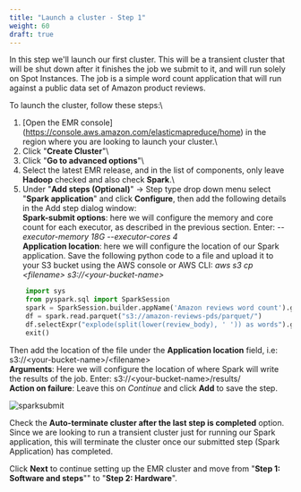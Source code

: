 ```yaml
---
title: "Launch a cluster - Step 1"
weight: 60
draft: true
---
```


In this step we'll launch our first cluster. This will be a transient cluster that will be shut down after it finishes the job we submit to it, and will run solely on Spot Instances. The job is a simple word count application that will run against a public data set of Amazon product reviews.

To launch the cluster, follow these steps:\

1. [Open the EMR console] (https://console.aws.amazon.com/elasticmapreduce/home) in the region where you are looking to launch your cluster.\
1. Click "**Create Cluster**"\
1. Click "**Go to advanced options**"\
1. Select the latest EMR release, and in the list of components, only leave **Hadoop** checked and also check **Spark**.\
1. Under "**Add steps (Optional)**" -> Step type drop down menu select "**Spark application**" and click **Configure**, then add the following details in the Add step dialog window:\
**Spark-submit options**: here we will configure the memory and core count for each executor, as described in the previous section. Enter: *--executor-memory 18G --executor-cores 4*\
**Application location**: here we will configure the location of our Spark application. Save the following python code to a file and upload it to your S3 bucket using the AWS console or AWS CLI: *aws s3 cp \<filename\> s3://\<your-bucket-name\>*

```python
    import sys
    from pyspark.sql import SparkSession
    spark = SparkSession.builder.appName('Amazon reviews word count').getOrCreate()
    df = spark.read.parquet("s3://amazon-reviews-pds/parquet/")
    df.selectExpr("explode(split(lower(review_body), ' ')) as words").groupBy("words").count().write.mode("overwrite").parquet(sys.argv[1])
    exit()
```
Then add the location of the file under the **Application location** field, i.e: s3://\<your-bucket-name\>/\<filename\>\
**Arguments**: Here we will configure the location of where Spark will write the results of the job. Enter: s3://\<your-bucket-name\>/results/\
**Action on failure**: Leave this on *Continue* and click **Add** to save the step.

![sparksubmit](/images/running-emr-spark-apps-on-spot/sparksubmit.png)

Check the **Auto-terminate cluster after the last step is completed** option. Since we are looking to run a transient cluster just for running our Spark application, this will terminate the cluster once our submitted step (Spark Application) has completed.

Click **Next** to continue setting up the EMR cluster and move from "**Step 1: Software and steps**"" to "**Step 2: Hardware**".
